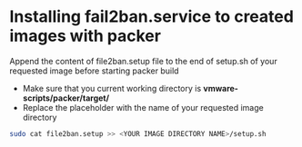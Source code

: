 # Installing fail2ban.service to created images with packer

Append the content of file2ban.setup file to the end of setup.sh of your requested image before starting packer build

* Make sure that you current working directory is **vmware-scripts/packer/target/**
* Replace the placeholder with the name of your requested image directory

```bash
sudo cat file2ban.setup >> <YOUR IMAGE DIRECTORY NAME>/setup.sh
```



